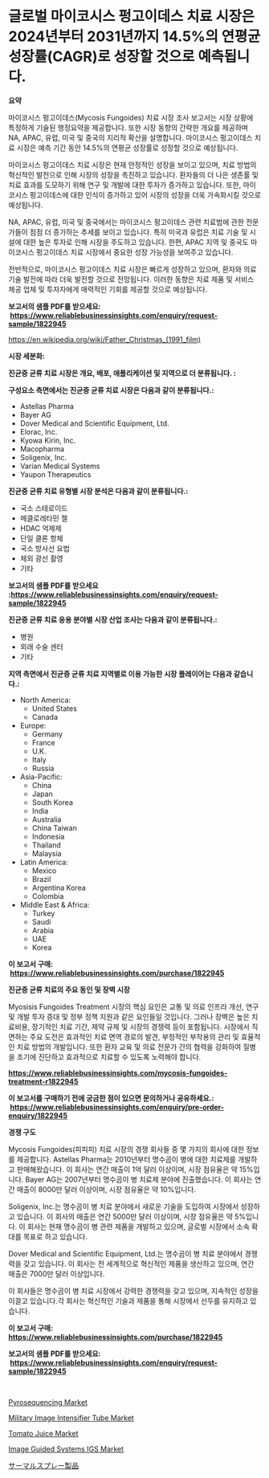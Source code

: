 <p><h1>글로벌 마이코시스 펑고이데스 치료 시장은 2024년부터 2031년까지 14.5%의 연평균 성장률(CAGR)로 성장할 것으로 예측됩니다.</h1></p><p><strong>요약</strong></p>
<p><p>마이코시스 펑고이데스(Mycosis Fungoides) 치료 시장 조사 보고서는 시장 상황에 특정하게 기술된 행정요약을 제공합니다. 또한 시장 동향의 간략한 개요를 제공하며 NA, APAC, 유럽, 미국 및 중국의 지리적 확산을 설명합니다. 마이코시스 펑고이데스 치료 시장은 예측 기간 동안 14.5%의 연평균 성장률로 성장할 것으로 예상됩니다.</p><p>마이코시스 펑고이데스 치료 시장은 현재 안정적인 성장을 보이고 있으며, 치료 방법의 혁신적인 발전으로 인해 시장의 성장을 촉진하고 있습니다. 환자들의 더 나은 생존률 및 치료 효과를 도모하기 위해 연구 및 개발에 대한 투자가 증가하고 있습니다. 또한, 마이코시스 펑고이데스에 대한 인식이 증가하고 있어 시장의 성장을 더욱 가속화시킬 것으로 예상됩니다.</p><p>NA, APAC, 유럽, 미국 및 중국에서는 마이코시스 펑고이데스 관련 치료법에 관한 전문가들이 점점 더 증가하는 추세를 보이고 있습니다. 특히 미국과 유럽은 치료 기술 및 시설에 대한 높은 투자로 인해 시장을 주도하고 있습니다. 한편, APAC 지역 및 중국도 마이코시스 펑고이데스 치료 시장에서 중요한 성장 가능성을 보여주고 있습니다.</p><p>전반적으로, 마이코시스 펑고이데스 치료 시장은 빠르게 성장하고 있으며, 환자와 의료기술 발전에 따라 더욱 발전할 것으로 전망됩니다. 이러한 동향은 치료 제품 및 서비스 제공 업체 및 투자자에게 매력적인 기회를 제공할 것으로 예상됩니다.</p></p>
<p><strong>보고서의 샘플 PDF를 받으세요: &nbsp;<a href="https://www.reliablebusinessinsights.com/enquiry/request-sample/1822945">https://www.reliablebusinessinsights.com/enquiry/request-sample/1822945</a></strong></p>
<p><a href="https://en.wikipedia.org/wiki/Father_Christmas_(1991_film)">https://en.wikipedia.org/wiki/Father_Christmas_(1991_film)</a></p>
<p><strong>시장 세분화:</strong></p>
<p><strong> 진균증 균류 치료 시장은 개요, 배포, 애플리케이션 및 지역으로 더 분류됩니다. :</strong></p>
<p><strong>구성요소 측면에서는 진균증 균류 치료 시장은 다음과 같이 분류됩니다.:</strong></p>
<p><ul><li>Astellas Pharma</li><li>Bayer AG</li><li>Dover Medical and Scientific Equipment, Ltd.</li><li>Elorac, Inc.</li><li>Kyowa Kirin, Inc.</li><li>Macopharma</li><li>Soligenix, Inc.</li><li>Varian Medical Systems</li><li>Yaupon Therapeutics</li></ul></p>
<p><strong> 진균증 균류 치료 유형별 시장 분석은 다음과 같이 분류됩니다.:</strong></p>
<p><ul><li>국소 스테로이드</li><li>메클로레타민 젤</li><li>HDAC 억제제</li><li>단일 클론 항체</li><li>국소 방사선 요법</li><li>체외 광선 촬영</li><li>기타</li></ul></p>
<p><strong>보고서의 샘플 PDF를 받으세요 :<a href="https://www.reliablebusinessinsights.com/enquiry/request-sample/1822945">https://www.reliablebusinessinsights.com/enquiry/request-sample/1822945</a></strong></p>
<p><strong> 진균증 균류 치료 응용 분야별 시장 산업 조사는 다음과 같이 분류됩니다.:</strong></p>
<p><ul><li>병원</li><li>외래 수술 센터</li><li>기타</li></ul></p>
<p><strong>지역 측면에서 진균증 균류 치료 지역별로 이용 가능한 시장 플레이어는 다음과 같습니다.:</strong></p>
<p><ul>
    <li>
        North America:
        <ul>
            <li>United States</li>
            <li>Canada</li>
        </ul>
    </li>
    <li>
        Europe:
        <ul>
            <li>Germany</li>
            <li>France</li>
            <li>U.K.</li>
            <li>Italy</li>
            <li>Russia</li>
        </ul>
    </li>
    <li>
        Asia-Pacific:
        <ul>
            <li>China</li>
            <li>Japan</li>
            <li>South Korea</li>
            <li>India</li>
            <li>Australia</li>
            <li>China Taiwan</li>
            <li>Indonesia</li>
            <li>Thailand</li>
            <li>Malaysia</li>
        </ul>
    </li>
    <li>
        Latin America:
        <ul>
            <li>Mexico</li>
            <li>Brazil</li>
            <li>Argentina Korea</li>
            <li>Colombia</li>
        </ul>
    </li>
    <li>
        Middle East & Africa:
        <ul>
            <li>Turkey</li>
            <li>Saudi</li>
            <li>Arabia</li>
            <li>UAE</li>
            <li>Korea</li>
        </ul>
    </li>
    </ul></p>
<p><strong>이 보고서 구매: &nbsp;<a href="https://www.reliablebusinessinsights.com/purchase/1822945">https://www.reliablebusinessinsights.com/purchase/1822945</a></strong></p>
<p><strong>진균증 균류 치료의 주요 동인 및 장벽 시장</strong></p>
<p><p>Myosisis Fungoides Treatment 시장의 핵심 요인은 교통 및 의료 인프라 개선, 연구 및 개발 투자 증대 및 정부 정책 지원과 같은 요인들일 것입니다. 그러나 장벽은 높은 치료비용, 장기적인 치료 기간, 제약 규제 및 시장의 경쟁력 등이 포함됩니다. 시장에서 직면하는 주요 도전은 효과적인 치료 면역 경로의 발견, 부정적인 부작용의 관리 및 효율적인 치료 방법의 개발입니다. 또한 환자 교육 및 의료 전문가 간의 협력을 강화하여 질병을 조기에 진단하고 효과적으로 치료할 수 있도록 노력해야 합니다.</p></p>
<p><strong><a href="https://www.reliablebusinessinsights.com/mycosis-fungoides-treatment-r1822945">https://www.reliablebusinessinsights.com/mycosis-fungoides-treatment-r1822945</a></strong></p>
<p><strong>이 보고서를 구매하기 전에 궁금한 점이 있으면 문의하거나 공유하세요.: &nbsp;<a href="https://www.reliablebusinessinsights.com/enquiry/pre-order-enquiry/1822945">https://www.reliablebusinessinsights.com/enquiry/pre-order-enquiry/1822945</a></strong></p>
<p><strong>경쟁 구도</strong></p>
<p><p>Mycosis Fungoides(피피피) 치료 시장의 경쟁 회사들 중 몇 가지의 회사에 대한 정보를 제공합니다. Astellas Pharma는 2010년부터 명수곰이 병에 대한 치료제를 개발하고 판매해왔습니다. 이 회사는 연간 매출이 1억 달러 이상이며, 시장 점유율은 약 15%입니다. Bayer AG는 2007년부터 명수곰이 병 치료제 분야에 진출했습니다. 이 회사는 연간 매출이 8000만 달러 이상이며, 시장 점유율은 약 10%입니다.</p><p>Soligenix, Inc.는 명수곰이 병 치료 분야에서 새로운 기술을 도입하여 시장에서 성장하고 있습니다. 이 회사의 매출은 연간 5000만 달러 이상이며, 시장 점유율은 약 5%입니다. 이 회사는 현재 명수곰이 병 관련 제품을 개발하고 있으며, 글로벌 시장에서 소속 확대를 목표로 하고 있습니다.</p><p>Dover Medical and Scientific Equipment, Ltd.는 명수곰이 병 치료 분야에서 경쟁력을 갖고 있습니다. 이 회사는 전 세계적으로 혁신적인 제품을 생산하고 있으며, 연간 매출은 7000만 달러 이상입니다.</p><p>이 회사들은 명수곰이 병 치료 시장에서 강력한 경쟁력을 갖고 있으며, 지속적인 성장을 이끌고 있습니다.각 회사는 혁신적인 기술과 제품을 통해 시장에서 선두를 유지하고 있습니다.</p></p>
<p><strong>이 보고서 구매: &nbsp; <a href="https://www.reliablebusinessinsights.com/purchase/1822945">https://www.reliablebusinessinsights.com/purchase/1822945</a></strong></p>
<p><strong>보고서의 샘플 PDF를 받으세요: &nbsp;<a href="https://www.reliablebusinessinsights.com/enquiry/request-sample/1822945">https://www.reliablebusinessinsights.com/enquiry/request-sample/1822945</a></strong><strong></strong></p>
<p>&nbsp;</p>
<p><p><a href="https://github.com/Graham1Dianne/Market-Research-Report-List-1/blob/main/pyrosequencing-market.md">Pyrosequencing Market</a></p><p><a href="https://medium.com/@jeancoleman732/global-military-image-intensifier-tube-market-status-2024-2031-and-forecast-by-region-product-e60d6e72ca5a">Military Image Intensifier Tube Market</a></p><p><a href="https://github.com/velmabcooper52024/Market-Research-Report-List-1/blob/main/tomato-juice-market.md">Tomato Juice Market</a></p><p><a href="https://medium.com/@haangelat16/global-image-guided-systems-igs-market-sector-types-applications-market-player-strategies-660ada145d5d">Image Guided Systems IGS Market</a></p><p><a href="https://github.com/DanykaKilback/Market-Research-Report-List-2/blob/main/6841681800.md">サーマルスプレー製品</a></p></p>